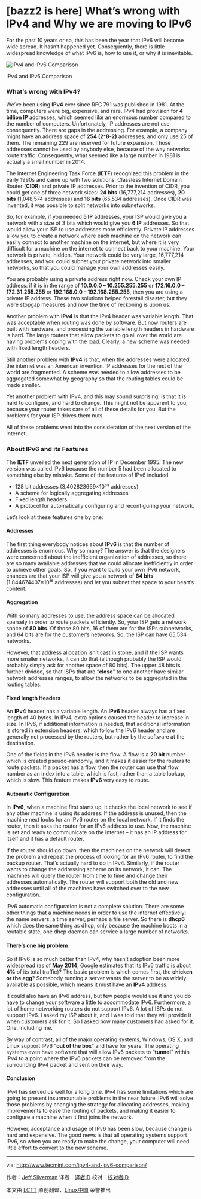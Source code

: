[bazz2 is here]
What’s wrong with IPv4 and Why we are moving to IPv6
================================================================================
For the past 10 years or so, this has been the year that IPv6 will become wide spread. It hasn’t happened yet. Consequently, there is little widespread knowledge of what IPv6 is, how to use it, or why it is inevitable.

![IPv4 and IPv6 Comparison](http://www.tecmint.com/wp-content/uploads/2014/09/ipv4-ipv6.gif)

IPv4 and IPv6 Comparison

### What’s wrong with IPv4? ###

We’ve been using **IPv4** ever since RFC 791 was published in 1981. At the time, computers were big, expensive, and rare. IPv4 had provision for **4 billion IP** addresses, which seemed like an enormous number compared to the number of computers. Unfortunately, IP addresses are not use consequently. There are gaps in the addressing. For example, a company might have an address space of **254 (2^8-2)** addresses, and only use 25 of them. The remaining 229 are reserved for future expansion. Those addresses cannot be used by anybody else, because of the way networks route traffic. Consequently, what seemed like a large number in 1981 is actually a small number in 2014.

The Internet Engineering Task Force (**IETF**) recognized this problem in the early 1990s and came up with two solutions: Classless Internet Domain Router (**CIDR**) and private IP addresses. Prior to the invention of CIDR, you could get one of three network sizes: **24 bits** (16,777,214 addresses), **20 bits** (1,048,574 addresses) and **16 bits** (65,534 addresses). Once CIDR was invented, it was possible to split networks into subnetworks.

So, for example, if you needed **5 IP** addresses, your ISP would give you a network with a size of 3 bits which would give you **6 IP** addresses. So that would allow your ISP to use addresses more efficiently. Private IP addresses allow you to create a network where each machine on the network can easily connect to another machine on the internet, but where it is very difficult for a machine on the internet to connect back to your machine. Your network is private, hidden. Your network could be very large, 16,777,214 addresses, and you could subnet your private network into smaller networks, so that you could manage your own addresses easily.

You are probably using a private address right now. Check your own IP address: if it is in the range of **10.0.0.0 – 10.255.255.255** or **172.16.0.0 – 172.31.255.255** or **192.168.0.0 – 192.168.255.255**, then you are using a private IP address. These two solutions helped forestall disaster, but they were stopgap measures and now the time of reckoning is upon us.

Another problem with **IPv4** is that the IPv4 header was variable length. That was acceptable when routing was done by software. But now routers are built with hardware, and processing the variable length headers in hardware is hard. The large routers that allow packets to go all over the world are having problems coping with the load. Clearly, a new scheme was needed with fixed length headers.

Still another problem with **IPv4** is that, when the addresses were allocated, the internet was an American invention. IP addresses for the rest of the world are fragmented. A scheme was needed to allow addresses to be aggregated somewhat by geography so that the routing tables could be made smaller.

Yet another problem with IPv4, and this may sound surprising, is that it is hard to configure, and hard to change. This might not be apparent to you, because your router takes care of all of these details for you. But the problems for your ISP drives them nuts.

All of these problems went into the consideration of the next version of the Internet.

### About IPv6 and its Features ###

The **IETF** unveiled the next generation of IP in December 1995. The new version was called IPv6 because the number 5 had been allocated to something else by mistake. Some of the features of IPv6 included.

- 128 bit addresses (3.402823669×10³⁸ addresses)
- A scheme for logically aggregating addresses
- Fixed length headers
- A protocol for automatically configuring and reconfiguring your network.

Let’s look at these features one by one:

#### Addresses ####

The first thing everybody notices about **IPv6** is that the number of addresses is enormous. Why so many? The answer is that the designers were concerned about the inefficient organization of addresses, so there are so many available addresses that we could allocate inefficiently in order to achieve other goals. So, if you want to build your own IPv6 network, chances are that your ISP will give you a network of **64 bits** (1.844674407×10¹⁹ addresses) and let you subnet that space to your heart’s content.

#### Aggregation ####

With so many addresses to use, the address space can be allocated sparsely in order to route packets efficiently. So, your ISP gets a network space of **80 bits**. Of those 80 bits, 16 of them are for the ISPs subnetworks, and 64 bits are for the customer’s networks. So, the ISP can have 65,534 networks.

However, that address allocation isn’t cast in stone, and if the ISP wants more smaller networks, it can do that (although probably the ISP would probably simply ask for another space of 80 bits). The upper 48 bits is further divided, so that ISPs that are “**close**” to one another have similar network addresses ranges, to allow the networks to be aggregated in the routing tables.

#### Fixed length Headers ####

An **IPv4** header has a variable length. An **IPv6** header always has a fixed length of 40 bytes. In IPv4, extra options caused the header to increase in size. In IPv6, if additional information is needed, that additional information is stored in extension headers, which follow the IPv6 header and are generally not processed by the routers, but rather by the software at the destination.

One of the fields in the IPv6 header is the flow. A flow is a **20 bit** number which is created pseudo-randomly, and it makes it easier for the routers to route packets. If a packet has a flow, then the router can use that flow number as an index into a table, which is fast, rather than a table lookup, which is slow. This feature makes **IPv6** very easy to route.

#### Automatic Configuration ####

In **IPv6**, when a machine first starts up, it checks the local network to see if any other machine is using its address. If the address is unused, then the machine next looks for an IPv6 router on the local network. If it finds the router, then it asks the router for an IPv6 address to use. Now, the machine is set and ready to communicate on the internet – it has an IP address for itself and it has a default router.

If the router should go down, then the machines on the network will detect the problem and repeat the process of looking for an IPv6 router, to find the backup router. That’s actually hard to do in IPv4. Similarly, if the router wants to change the addressing scheme on its network, it can. The machines will query the router from time to time and change their addresses automatically. The router will support both the old and new addresses until all of the machines have switched over to the new configuration.

IPv6 automatic configuration is not a complete solution. There are some other things that a machine needs in order to use the internet effectively: the name servers, a time server, perhaps a file server. So there is **dhcp6** which does the same thing as dhcp, only because the machine boots in a routable state, one dhcp daemon can service a large number of networks.

#### There’s one big problem ####

So if IPv6 is so much better than IPv4, why hasn’t adoption been more widespread (as of **May 2014**, Google estimates that its IPv6 traffic is about **4%** of its total traffic)? The basic problem is which comes first, the **chicken or the egg**? Somebody running a server wants the server to be as widely available as possible, which means it must have an **IPv4** address.

It could also have an IPv6 address, but few people would use it and you do have to change your software a little to accommodate IPv6. Furthermore, a lot of home networking routers do not support IPv6. A lot of ISPs do not support IPv6. I asked my ISP about it, and I was told that they will provide it when customers ask for it. So I asked how many customers had asked for it. One, including me.

By way of contrast, all of the major operating systems, Windows, OS X, and Linux support IPv6 “**out of the box**” and have for years. The operating systems even have software that will allow IPv6 packets to “**tunnel**” within IPv4 to a point where the IPv6 packets can be removed from the surrounding IPv4 packet and sent on their way.

#### Conclusion ####

IPv4 has served us well for a long time. IPv4 has some limitations which are going to present insurmountable problems in the near future. IPv6 will solve those problems by changing the strategy for allocating addresses, making improvements to ease the routing of packets, and making it easier to configure a machine when it first joins the network.

However, acceptance and usage of IPv6 has been slow, because change is hard and expensive. The good news is that all operating systems support IPv6, so when you are ready to make the change, your computer will need little effort to convert to the new scheme.

--------------------------------------------------------------------------------

via: http://www.tecmint.com/ipv4-and-ipv6-comparison/

作者：[Jeff Silverman][a]
译者：[译者ID](https://github.com/译者ID)
校对：[校对者ID](https://github.com/校对者ID)

本文由 [LCTT](https://github.com/LCTT/TranslateProject) 原创翻译，[Linux中国](http://linux.cn/) 荣誉推出

[a]:http://www.tecmint.com/author/jeffsilverm/
